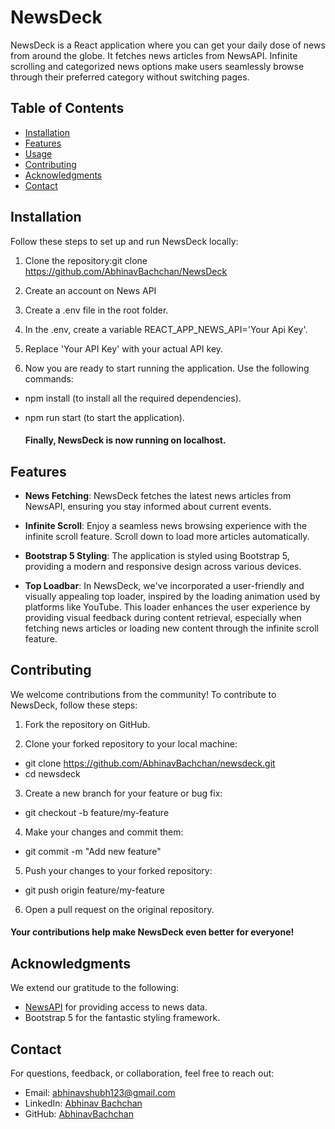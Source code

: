 # NewsDeck

NewsDeck is a React application where you can get your daily dose of news from around the globe. It fetches news articles from NewsAPI. Infinite scrolling and categorized news options make users seamlessly browse through their preferred category without switching pages.



## Table of Contents

- [Installation](#installation)
- [Features](#features)
- [Usage](#usage)
- [Contributing](#contributing)
- [Acknowledgments](#acknowledgments)
- [Contact](#contact)

## Installation

Follow these steps to set up and run NewsDeck locally:

1. Clone the repository:git clone https://github.com/AbhinavBachchan/NewsDeck  
2. Create an account on News API  
3. Create a .env file in the root folder.  
4. In the .env, create a variable REACT_APP_NEWS_API='Your Api Key'.   
5. Replace 'Your API Key' with your actual API key.  

6. Now you are ready to start running the application. Use the following commands:

- npm install (to install all the required dependencies).  
- npm run start (to start the application).  

  #### Finally, NewsDeck is now running on localhost.  

## Features

- **News Fetching**: NewsDeck fetches the latest news articles from NewsAPI, ensuring you stay informed about current events.

- **Infinite Scroll**: Enjoy a seamless news browsing experience with the infinite scroll feature. Scroll down to load more articles automatically.

- **Bootstrap 5 Styling**: The application is styled using Bootstrap 5, providing a modern and responsive design across various devices.

- **Top Loadbar**: In NewsDeck, we've incorporated a user-friendly and visually appealing top loader, inspired by the loading animation used by platforms like YouTube. This loader enhances the user experience by providing visual feedback during content retrieval, especially when fetching news articles or loading new content through the infinite scroll feature.
## Contributing

We welcome contributions from the community! To contribute to NewsDeck, follow these steps:

1. Fork the repository on GitHub.

2. Clone your forked repository to your local machine:
- git clone https://github.com/AbhinavBachchan/newsdeck.git
- cd newsdeck  
3. Create a new branch for your feature or bug fix:
- git checkout -b feature/my-feature 
4. Make your changes and commit them:
- git commit -m "Add new feature"
5. Push your changes to your forked repository:
- git push origin feature/my-feature
6. Open a pull request on the original repository.

#### Your contributions help make NewsDeck even better for everyone!
## Acknowledgments

We extend our gratitude to the following:

- [NewsAPI](https://newsapi.org/) for providing access to news data.
- Bootstrap 5 for the fantastic styling framework.
## Contact

For questions, feedback, or collaboration, feel free to reach out:

- Email: abhinavshubh123@gmail.com
- LinkedIn: [Abhinav Bachchan](https://www.linkedin.com/in/abhinav-bachchan-b2085b236)
- GitHub: [AbhinavBachchan](https://github.com/AbhinavBachchan)


